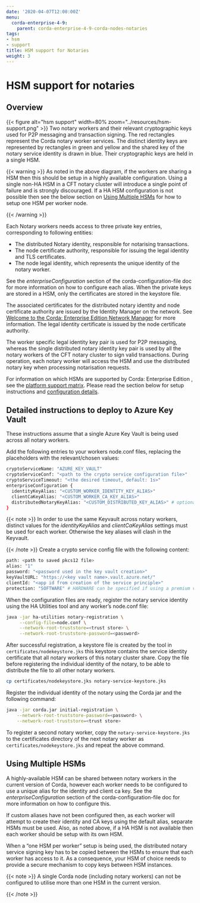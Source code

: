 ```yaml
---
date: '2020-04-07T12:00:00Z'
menu:
  corda-enterprise-4-9:
    parent: corda-enterprise-4-9-corda-nodes-notaries
tags:
- hsm
- support
title: HSM support for Notaries
weight: 3
---
```


# HSM support for notaries

## Overview

{{< figure alt="hsm support" width=80% zoom="../resources/hsm-support.png" >}}
Two notary workers and their relevant cryptographic keys used for P2P messaging and transaction signing. The red rectangles represent the
Corda notary worker services. The distinct identity keys are represented by rectangles in green and yellow and the shared key of the
notary service identity is drawn in blue. Their cryptographic keys are held in a single HSM.



{{< warning >}}
As noted in the above diagram, if the workers are sharing a HSM then this should be setup in a highly available configuration. Using a
single non-HA HSM in a CFT notary cluster will introduce a single point of failure and is strongly discouraged. If a HA HSM configuration
is not possible then see the below section on [Using Multiple HSMs](#using-multiple-hsms) for how to setup one HSM per worker node.

{{< /warning >}}


Each Notary workers needs access to three private key entries, corresponding to following entities:



* The distributed Notary identity, responsible for notarising transactions.
* The node certificate authority, responsible for issuing the legal identity and TLS certificates.
* The node legal identity, which represents the unique identity of the notary worker.


See the *enterpriseConfiguration* section of the corda-configuration-file doc for more information on how to configure each alias.
When the private keys are stored in a HSM, only the certificates are stored in the keystore file.

The associated certificates for the distributed notary identity and node certificate authority are issued by the Identity Manager on the
network. See [Welcome to the Corda: Enterprise Edition  Network Manager](../../../1.5/cenm.html) for more information. The legal identity certificate is issued by the node certificate authority.

The worker specific legal identity key pair is used for P2P messaging, whereas the single distributed notary identity key pair is used by
all the notary workers of the CFT notary cluster to sign valid transactions. During operation, each notary worker will access the HSM and
use the distributed notary key when processing notarisation requests.

For information on which HSMs are supported by Corda: Enterprise Edition , see the [platform support matrix](../platform-support-matrix.md).
Please read the section below for setup instructions and [configuration details](../node/operating/cryptoservice-configuration.md/).


## Detailed instructions to deploy to Azure Key Vault

These instructions assume that a single Azure Key Vault is being used across all notary workers.

Add the following entries to your workers node.conf files, replacing the placeholders with the relevant/chosen values:

```sh
cryptoServiceName: "AZURE_KEY_VAULT"
cryptoServiceConf: "<path to the crypto service configuration file>"
cryptoServiceTimeout: "<the desired timeout, default: 1s>"
enterpriseConfiguration {
  identityKeyAlias: "<CUSTOM_WORKER_IDENTITY_KEY_ALIAS>"
  clientCaKeyAlias: "<CUSTOM_WORKER_CA_KEY_ALIAS>"
  distributedNotaryKeyAlias: "<CUSTOM_DISTRIBUTED_KEY_ALIAS>" # optional - can omit to use default
}
```

{{< note >}}
In order to use the same Keyvault across notary workers, distinct values for
the *identityKeyAlias* and *clientCaKeyAlias* settings must be used for each
worker. Otherwise the key aliases will clash in the Keyvault.

{{< /note >}}
Create a crypto service config file with the following content:

```sh
path: <path to saved pkcs12 file>
alias: "1"
password: "<password used in the key vault creation>"
keyVaultURL: "https://<key vault name>.vault.azure.net/"
clientId: "<app id from creation of the service principle>"
protection: "SOFTWARE" # HARDWARE can be specified if using a premium vault
```

When the configuration files are ready, register the notary service identity using the HA Utilities tool and any worker’s node.conf
file:

```sh
java -jar ha-utilities notary-registration \
     --config-file=node.conf \
     --network-root-truststore=<trust store> \
     --network-root-truststore-password=<password>
```

After successful registration, a keystore file is created by the tool in `certificates/nodekeystore.jks` this keystore contains the
service identity certificate that all notary workers of this notary cluster share. Copy the file before registering the individual identity
of the notary, to be able to distribute the file to all other notary workers.

```sh
cp certificates/nodekeystore.jks notary-service-keystore.jks
```

Register the individual identity of the notary using the Corda jar and the following command:

```sh
java -jar corda.jar initial-registration \
    --network-root-truststore-password=<password> \
    --network-root-truststore=<trust store>
```

To register a second notary worker, copy the `notary-service-keystore.jks` to the certificates directory of the next notary worker as
`certificates/nodekeystore.jks` and repeat the above command.


## Using Multiple HSMs

A highly-available HSM can be shared between notary workers in the current version of Corda, however each worker needs to be configured
to use a unique alias for the identity and client ca key. See the *enterpriseConfiguration* section of the corda-configuration-file
doc for more information on how to configure this.

If custom aliases have not been configured then, as each worker will attempt to create their identity and CA keys using the default alias,
separate HSMs must be used. Also, as noted above, if a HA HSM is not available then each worker should be setup with its own HSM.

When a “one HSM per worker” setup is being used, the distributed notary service signing key has to be copied between the HSMs to ensure
that each worker has access to it. As a consequence, your HSM of choice needs to provide a secure mechanism to copy keys between HSM instances.

{{< note >}}
A single Corda node (including notary workers) can not be configured to utilise more than one HSM in the current version.

{{< /note >}}
